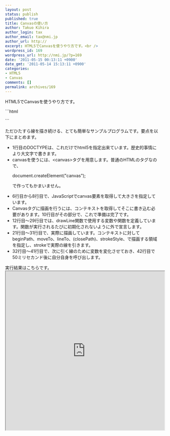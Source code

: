 ```yaml
---
layout: post
status: publish
published: true
title: Canvasの使い方
author: Takuo Kihira
author_login: tax
author_email: tax@nmi.jp
author_url: http://
excerpt: HTML5でCanvasを使うやり方です。<br />
wordpress_id: 169
wordpress_url: http://nmi.jp/?p=169
date: '2011-05-15 00:13:11 +0900'
date_gmt: '2011-05-14 15:13:11 +0900'
categories:
- HTML5
- Canvas
comments: []
permalink: archives/169
---
```

<p>HTML5でCanvasを使うやり方です。<br />
<a id="more"></a><a id="more-169"></a></p>
```html
<!DOCTYPE html>
<html><head><title>HTML5でCanvasを使う</title>
<script>
(function() {
    window.onload = function() {
        var canvas = document.getElementById("canvas");
        canvas.width = 500;
        canvas.height = 500;
 
        var ctx = canvas.getContext("2d");
 
        var n = 16;
        var i = 0;
        var j = 1;
        var r = Math.min(canvas.width, canvas.height) / 2;
        var color = "rgb(0,0,0)";
        var random = function(max) {
            return Math.floor(Math.random() * max);
        };
 
        (function drawLine() {
            ctx.beginPath();
            var x1 = Math.cos(i / n * Math.PI * 2 + Math.PI / 2) * r + r;
            var y1 = -Math.sin(i / n * Math.PI * 2 + Math.PI / 2) * r + r;
            ctx.moveTo(x1, y1);
            var x2 = Math.cos(j / n * Math.PI * 2 + Math.PI / 2) * r + r;
            var y2 = -Math.sin(j / n * Math.PI * 2 + Math.PI / 2) * r + r;
            ctx.lineTo(x2, y2);
            ctx.strokeStyle = color;
            ctx.closePath();
            ctx.stroke();
            j++;
            if(j >= n) {
                i++;
                if(i >= n - 1) {
                    color = "rgb(" + random(256) + "," + random(256)
                                + "," + random(256) + ")";
                    i = 0;
                }
                j = i + 1;
            }
            setTimeout(drawLine, 20);
        })();
    };
})();</script></head>
<body><canvas id="canvas" /></body></html>
```
<p>ただひたすら線を描き続ける、とても簡単なサンプルプログラムです。要点を以下にまとめます。</p>
<ul>
<li>1行目のDOCTYPEは、これだけでhtml5を指定出来ています。歴史的事情により大文字で書きます。</li>
<li>canvasを使うには、&lt;canvas&gt;タグを用意します。普通のHTMLのタグなので、

document.createElement("canvas");

<p>で作ってもかまいません。</li>
<li>6行目から8行目で、JavaScriptでcanvas要素を取得して大きさを指定しています。</li>
<li>Canvasタグに描画を行うには、コンテキストを取得してそこに書き込む必要があります。10行目がその部分で、これで準備は完了です。</li>
<li>12行目～29行目では、drawLine関数で使用する変数や関数を定義しています。関数が実行されるたびに初期化されないように外で宣言します。</li>
<li>21行目～31行目で、実際に描画しています。コンテキストに対してbeginPath、moveTo、lineTo、(closePath)、strokeStyle、で描画する領域を指定し、strokeで実際の線を引きます。</li>
<li>32行目～41行目で、次に引く線のために変数を変化させておき、42行目で50ミリセカンド後に自分自身を呼び出します。</li>
</ul>
<p>実行結果はこちらです。<br />
<iframe src="http://nmi.jp/sources/canvas.html" width="520" height="520"></iframe>
